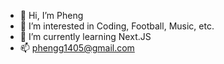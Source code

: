 - 👋 Hi, I’m Pheng
- 👀 I’m interested in Coding, Football, Music, etc.
- 🌱 I’m currently learning Next.JS
- 📫 phengg1405@gmail.com

